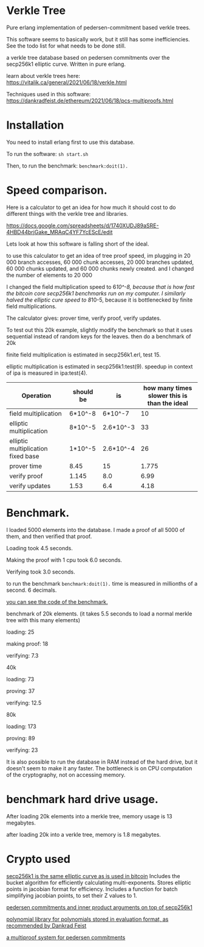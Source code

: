Verkle Tree
===========

Pure erlang implementation of pedersen-commitment based verkle trees.

This software seems to basically work, but it still has some inefficiencies.
See the todo list for what needs to be done still.

a verkle tree database based on pedersen commitments over the secp256k1 elliptic curve.
Written in pure erlang.

learn about verkle trees here:
https://vitalik.ca/general/2021/06/18/verkle.html

Techniques used in this software:
https://dankradfeist.de/ethereum/2021/06/18/pcs-multiproofs.html

Installation
=============

You need to install erlang first to use this database.

To run the software: ```sh start.sh```

Then, to run the benchmark: `benchmark:doit(1).`

Speed comparison.
===========

Here is a calculator to get an idea for how much it should cost to do different things with the verkle tree and libraries.

https://docs.google.com/spreadsheets/d/1740XUDJ89aSRE-4HBD44brjGake_MRAqC4YF7YcEScE/edit

Lets look at how this software is falling short of the ideal.

to use this calculator to get an idea of tree proof speed, im plugging in 20 000 branch accesses, 60 000 chunk accesses, 20 000 branches updated, 60 000 chunks updated, and 60 000 chunks newly created. and I changed the number of elements to 20 000

I changed the field multiplication speed to 6*10^-8, because that is how fast the bitcoin core secp256k1 benchmarks run on my computer. I similarly halved the elliptic cure speed to 8*10-5, because it is bottlenecked by finite field multiplications.


The calculator gives: prover time, verify proof, verify updates.

To test out this 20k example, slightly modify the benchmark so that it uses sequential instead of random keys for the leaves. then do a benchmark of 20k

finite field multiplication is estimated in secp256k1.erl, test 15.

elliptic multiplication is estimated in secp256k1:test(9). speedup in context of ipa is measured in ipa:test(4).

| Operation | should be | is | how many times slower this is than the ideal |
|----------|-------------|-------|------|
| field multiplication | 6*10^-8 | 6*10^-7 | 10 |
| elliptic multiplication | 8*10^-5 | 2.6*10^-3 | 33 |
| elliptic multiplication fixed base | 1*10^-5 | 2.6*10^-4 | 26 |
| prover time | 8.45 | 15 | 1.775 |
| verify proof | 1.145 | 8.0 | 6.99 |
| verify updates | 1.53 | 6.4 | 4.18 |


Benchmark.
===========

I loaded 5000 elements into the database. I made a proof of all 5000 of them, and then verified that proof.

Loading took 4.5 seconds.

Making the proof with 1 cpu took 6.0 seconds.

Verifying took 3.0 seconds.

to run the benchmark `benchmark:doit(1).`
time is measured in millionths of a second. 6 decimals.

[you can see the code of the benchmark.](src/benchmark.erl)

benchmark of 20k elements. (it takes 5.5 seconds to load a normal merkle tree with this many elements)

loading: 25 

making proof: 18  

verifying: 7.3

40k

loading: 73

proving: 37

verifying: 12.5

80k

loading: 173

proving: 89

verifying: 23

It is also possible to run the database in RAM instead of the hard drive, but it doesn't seem to make it any faster. The bottleneck is on CPU computation of the cryptography, not on accessing memory.


benchmark hard drive usage.
=================

After loading 20k elements into a merkle tree, memory usage is 13 megabytes.

after loading 20k into a verkle tree, memory is 1.8 megabytes.

Crypto used
==============

[secp256k1 is the same elliptic curve as is used in bitcoin](src/crypto/secp256k1.erl)
Includes the bucket algorithm for efficiently calculating multi-exponents.
Stores elliptic points in jacobian format for efficiency.
Includes a function for batch simplifying jacobian points, to set their Z values to 1.

[pedersen commitments and inner product arguments on top of secp256k1](src/crypto/ipa.erl)

[polynomial library for polynomials stored in evaluation format, as recommended by Dankrad Feist](src/crypto/poly.erl)

[a multiproof system for pedersen commitments](src/crypto/multiproof.erl)

